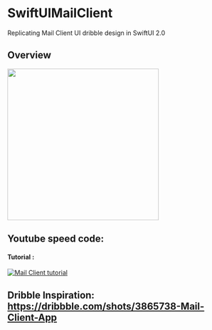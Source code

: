 # SwiftUIMailClient

Replicating Mail Client UI dribble design in SwiftUI 2.0 

## Overview

<p float="left">
<img src="https://github.com/kazimunshimun/SwiftUIMailClient/raw/main/overview.gif" width="340">
</p>

## Youtube speed code:

#### Tutorial :
[![Mail Client  tutorial](http://img.youtube.com/vi/0AZdtPoKTSE/0.jpg)](https://youtu.be/0AZdtPoKTSE)


## Dribble Inspiration: https://dribbble.com/shots/3865738-Mail-Client-App
